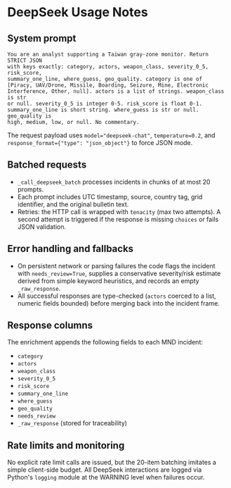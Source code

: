 # DeepSeek Usage Notes

## System prompt

```
You are an analyst supporting a Taiwan gray-zone monitor. Return STRICT JSON
with keys exactly: category, actors, weapon_class, severity_0_5, risk_score,
summary_one_line, where_guess, geo_quality. category is one of
[Piracy, UAV/Drone, Missile, Boarding, Seizure, Mine, Electronic
Interference, Other, null]. actors is a list of strings. weapon_class is str
or null. severity_0_5 is integer 0-5. risk_score is float 0-1.
summary_one_line is short string. where_guess is str or null. geo_quality is
high, medium, low, or null. No commentary.
```

The request payload uses `model="deepseek-chat"`, `temperature=0.2`, and
`response_format={"type": "json_object"}` to force JSON mode.

## Batched requests

- `_call_deepseek_batch` processes incidents in chunks of at most 20 prompts.
- Each prompt includes UTC timestamp, source, country tag, grid identifier,
  and the original bulletin text.
- Retries: the HTTP call is wrapped with `tenacity` (max two attempts). A
  second attempt is triggered if the response is missing `choices` or fails
  JSON validation.

## Error handling and fallbacks

- On persistent network or parsing failures the code flags the incident with
  `needs_review=True`, supplies a conservative severity/risk estimate derived
  from simple keyword heuristics, and records an empty `_raw_response`.
- All successful responses are type-checked (`actors` coerced to a list,
  numeric fields bounded) before merging back into the incident frame.

## Response columns

The enrichment appends the following fields to each MND incident:

- `category`
- `actors`
- `weapon_class`
- `severity_0_5`
- `risk_score`
- `summary_one_line`
- `where_guess`
- `geo_quality`
- `needs_review`
- `_raw_response` (stored for traceability)

## Rate limits and monitoring

No explicit rate limit calls are issued, but the 20-item batching imitates a
simple client-side budget. All DeepSeek interactions are logged via Python's
`logging` module at the WARNING level when failures occur.
